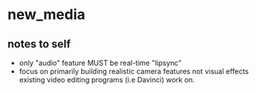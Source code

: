 # new_media

## notes to self
- only "audio" feature MUST be real-time "lipsync"
- focus on primarily building realistic camera features not visual effects existing video editing programs (i.e Davinci) work on.
